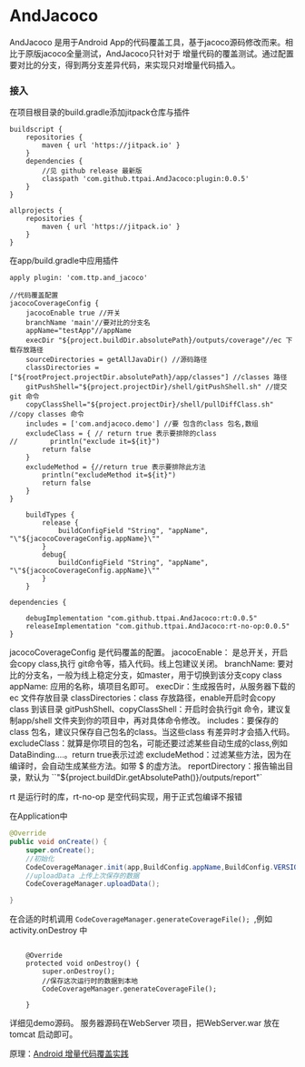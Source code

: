 # AndJacoco
AndJacoco 是用于Android App的代码覆盖工具，基于jacoco源码修改而来。相比于原版jacoco全量测试，AndJacoco只针对于
增量代码的覆盖测试。通过配置要对比的分支，得到两分支差异代码，来实现只对增量代码插入。
### 接入
在项目根目录的build.gradle添加jitpack仓库与插件
```
buildscript {
    repositories {
        maven { url 'https://jitpack.io' }
    }
    dependencies {
        //见 github release 最新版
        classpath 'com.github.ttpai.AndJacoco:plugin:0.0.5'
    }
}

allprojects {
    repositories {
        maven { url 'https://jitpack.io' }
    }
}
```

在app/build.gradle中应用插件

```
apply plugin: 'com.ttp.and_jacoco'

//代码覆盖配置
jacocoCoverageConfig {
    jacocoEnable true //开关
    branchName 'main'//要对比的分支名
    appName="testApp"//appName
    execDir "${project.buildDir.absolutePath}/outputs/coverage"//ec 下载存放路径
    sourceDirectories = getAllJavaDir() //源码路径
    classDirectories = ["${rootProject.projectDir.absolutePath}/app/classes"] //classes 路径
    gitPushShell="${project.projectDir}/shell/gitPushShell.sh" //提交git 命令
    copyClassShell="${project.projectDir}/shell/pullDiffClass.sh" //copy classes 命令
    includes = ['com.andjacoco.demo'] //要 包含的class 包名,数组
    excludeClass = { // return true 表示要排除的class
//        println("exclude it=${it}")
        return false
    }
    excludeMethod = {//return true 表示要排除此方法
        println("excludeMethod it=${it}")
        return false
    }
}

    buildTypes {
        release {
            buildConfigField "String", "appName", "\"${jacocoCoverageConfig.appName}\""
        }
        debug{
            buildConfigField "String", "appName", "\"${jacocoCoverageConfig.appName}\""
        }
    }

dependencies {

    debugImplementation "com.github.ttpai.AndJacoco:rt:0.0.5"
    releaseImplementation "com.github.ttpai.AndJacoco:rt-no-op:0.0.5"
}

```
jacocoCoverageConfig 是代码覆盖的配置。
jacocoEnable： 是总开关，开启会copy class,执行 git命令等，插入代码。线上包建议关闭。
branchName: 要对比的分支名，一般为线上稳定分支，如master，用于切换到该分支copy class
appName: 应用的名称，填项目名即可。
execDir：生成报告时，从服务器下载的ec 文件存放目录
classDirectories：class 存放路径，enable开启时会copy class 到该目录
gitPushShell、copyClassShell：开启时会执行git 命令，建议复制app/shell 文件夹到你的项目中，再对具体命令修改。
includes：要保存的class 包名，建议只保存自己包名的class。当这些class 有差异时才会插入代码。
excludeClass：就算是你项目的包名，可能还要过滤某些自动生成的class,例如 DataBinding....。return true表示过滤
excludeMethod：过滤某些方法，因为在编译时，会自动生成某些方法。如带 $ 的虚方法。
reportDirectory：报告输出目录，默认为 ``"${project.buildDir.getAbsolutePath()}/outputs/report"`

rt 是运行时的库，rt-no-op 是空代码实现，用于正式包编译不报错

在Application中
```java
@Override
public void onCreate() {
    super.onCreate();
    //初始化
    CodeCoverageManager.init(app,BuildConfig.appName,BuildConfig.VERSION_CODE,"http://10.10.17.105:8080");
    //uploadData 上传上次保存的数据
    CodeCoverageManager.uploadData();

}

```
在合适的时机调用 `CodeCoverageManager.generateCoverageFile(); `,例如activity.onDestroy 中

```

    @Override
    protected void onDestroy() {
        super.onDestroy();
        //保存这次运行时的数据到本地
        CodeCoverageManager.generateCoverageFile();

    }
```
详细见demo源码。
服务器源码在WebServer 项目，把WebServer.war 放在tomcat 启动即可。


原理：[Android 增量代码覆盖实践](https://blog.csdn.net/u010521645/article/details/112780673)